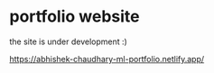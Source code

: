 # portfolio website


the site is under development :)

https://abhishek-chaudhary-ml-portfolio.netlify.app/
